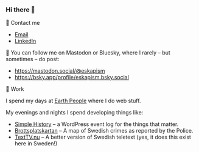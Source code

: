 ### Hi there 👋

💬 Contact me

- [Email](mailto:par.thernstrom@gmail.com)
- [LinkedIn](https://www.linkedin.com/in/parthernstrom/)

🤝 You can follow me on Mastodon or Bluesky, where I rarely – but sometimes – do post:

- https://mastodon.social/@eskapism
- https://bsky.app/profile/eskapism.bsky.social

📍 Work

I spend my days at [Earth People](https://earthpeople.se/) where I do web stuff.

My evenings and nights I spend developing things like:
- [Simple History](https://simple-history.com/) – a WordPress event log for the things that matter.
- [Brottsplatskartan](https://brottsplatskartan.se/) – A map of Swedish crimes as reported by the Police.
- [TextTV.nu](https://texttv.nu/) – A better version of Swedish teletext (yes, it does this exist here in Sweden!)


<!--
**bonny/bonny** is a ✨ _special_ ✨ repository because its `README.md` (this file) appears on your GitHub profile.

Here are some ideas to get you started:

- 🔭 I’m currently working on ...
- 🌱 I’m currently learning ...
- 👯 I’m looking to collaborate on ...
- 🤔 I’m looking for help with ...
- 💬 Ask me about ...
- 📫 How to reach me: ...
- 😄 Pronouns: ...
- ⚡ Fun fact: ...
-->

